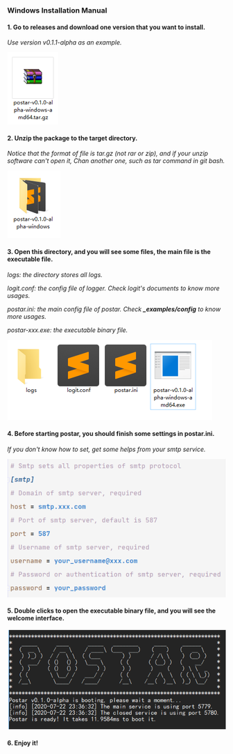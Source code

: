 ### Windows Installation Manual

#### 1. Go to releases and download one version that you want to install.

_Use version v0.1.1-alpha as an example._

![windows_package.png](pictures/windows_package.png)

#### 2. Unzip the package to the target directory.

_Notice that the format of file is tar.gz (not rar or zip), and if your unzip software can't open it,_
_Chan another one, such as tar command in git bash._

![windows_unzip.png](pictures/windows_unzip.png)

#### 3. Open this directory, and you will see some files, the main file is the executable file.

_logs: the directory stores all logs._

_logit.conf: the config file of logger. Check logit's documents to know more usages._

_postar.ini: the main config file of postar. Check **_examples/config** to know more usages._

_postar-xxx.exe: the executable binary file._

![windows_files.png](pictures/windows_files.png)

#### 4. Before starting postar, you should finish some settings in postar.ini.

_If you don't know how to set, get some helps from your smtp service._

![prepare_settings.png](pictures/prepare_settings.png)

#### 5. Double clicks to open the executable binary file, and you will see the welcome interface.

![windows_run.png](pictures/windows_run.png)

#### 6. Enjoy it!
